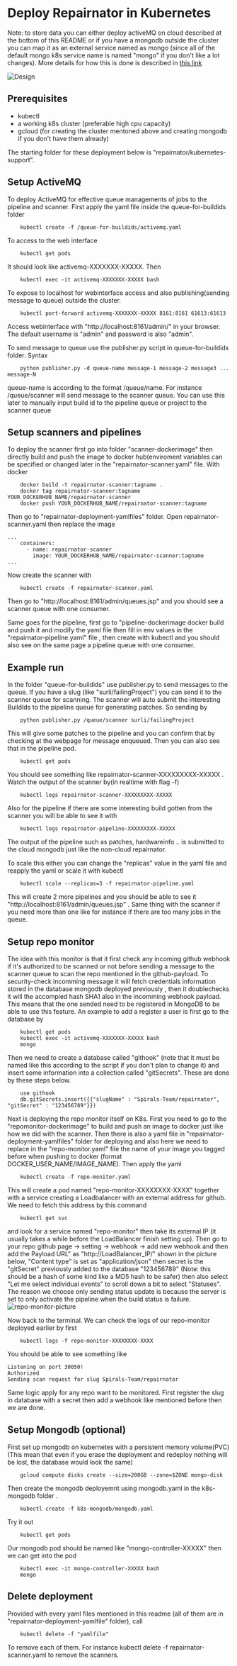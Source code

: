 # Deploy Repairnator in Kubernetes
Note: to store data you can either deploy activeMQ on cloud described at the bottom of this README or if you have a mongodb outside the cluster you can map it as an external service named as mongo (since all of the default mongo k8s service name is named "mongo" if you don't like a lot changes). More details for how this is done is described in [this link](ttps://cloud.google.com/blog/products/gcp/kubernetes-best-practices-mapping-external-services)

![Design](K8sRepairnatorDesign.jpg)

## Prerequisites

* kubectl
* a working k8s cluster (preferable high cpu capacity)
* gcloud (for creating the cluster mentoned above and creating mongodb if you don't have them already)

The starting folder for these deployment below is "repairnator/kubernetes-support".
## Setup ActiveMQ

To deploy ActiveMQ for effective queue managements of jobs to the pipeline and scanner. First apply the yaml file inside the queue-for-buildids folder
```
	kubectl create -f /queue-for-buildids/activemq.yaml
```
To access to the web interface
```
	kubectl get pods 
```
It should look like activemq-XXXXXXX-XXXXX. Then 
```
	kubectl exec -it activemq-XXXXXXX-XXXXX bash
```
To expose to localhost for webinterface access and also publishing(sending message to queue) outside the cluster. 
```
	kubectl port-forward activemq-XXXXXXX-XXXXX 8161:8161 61613:61613
```
Access webinterface with "http://localhost:8161/admin/" in your browser. The default username is "admin" and password is also "admin".

To send message to queue use the publisher.py script in queue-for-buildids folder. Syntax
```
	python publisher.py -d queue-name message-1 message-2 message3 ... message-N
```

queue-name is according to the format /queue/name. For instance /queue/scanner will send message to the scanner queue.
You can use this later to manually input build id to the pipeline queue or project to the scanner queue

## Setup scanners and pipelines

To deploy the scanner first go into folder "scanner-dockerimage" then directly build and push the image to docker hub(enviroment variables can be specified or changed later in the "repairnator-scanner.yaml" file. With docker 
```
	docker build -t repairnator-scanner:tagname .
	docker tag repairnator-scanner:tagname YOUR_DOCKERHUB_NAME/repairnator-scanner
	docker push YOUR_DOCKERHUB_NAME/repairnator-scanner:tagname
```
Then go to "repairnator-deployment-yamlfiles" folder. Open repairnator-scanner.yaml then replace the image 

```
...
	containers:
      - name: repairnator-scanner
        image: YOUR_DOCKERHUB_NAME/repairnator-scanner:tagname
...
```

Now create the scanner with 
```
	kubectl create -f repairnator-scanner.yaml
```
Then go to "http://localhost:8161/admin/queues.jsp" and you should see a scanner queue with one consumer.

Same goes for the pipeline, first go to "pipeline-dockerimage docker build and push it and modify the yaml file then fill in env values in the "repairnator-pipeline.yaml" file , then create with kubectl and you should also see on the same page a pipeline queue with one consumer.

## Example run
In the folder "queue-for-buildids" use publisher.py to send messages to the queue. If you have a slug (like "surli/failingProject") you can send it to the scanner queue for scanning. The scanner will auto submit the interesting BuildIds to the pipeline queue for generating patches. So sending by
```
	python publisher.py /queue/scanner surli/failingProject
```
This will give some patches to the pipeline and you can confirm that by checking at the webpage for message enqueued. Then you can also see that in the pipeline pod. 
```
	kubectl get pods
```
You should see something like repairnator-scanner-XXXXXXXXX-XXXXX . Watch the output of the scanner by(in realtime with flag -f)
```
	kubectl logs repairnator-scanner-XXXXXXXXX-XXXXX
```
Also for the pipeline if there are some interesting build gotten from the scanner you will be able to see it with 
```
	kubectl logs repairnator-pipeline-XXXXXXXXX-XXXXX
```
The output of the pipeline such as patches, hardwareinfo .. is submitted to the cloud mongodb just like the non-cloud repairnator.

To scale this either you can change the "replicas" value in the yaml file and reapply the yaml or scale it with kubectl
```
	kubectl scale --replicas=3 -f repairnator-pipeline.yaml
```
This will create 2 more pipelines and you should be able to see it "http://localhost:8161/admin/queues.jsp" . Same thing with the scanner if you need more than one like for instance if there are too many jobs in the queue.

## Setup repo monitor
The idea with this monitor is that it first check any incoming github webhook if it's authorized to be scanned or not before sending a message to the scanner queue to scan the repo mentioned in the github-payload. To security-check incomming message it will fetch credentials information stored in the database mongodb deployed previously , then it doublechecks it will the accompied hash SHA1 also in the incomming webhook payload. This means that the one sended need to be registered in MongoDB to be able to use this feature. An example to add a register a user is first go to the database by 
```
	kubectl get pods
	kubectl exec -it activemq-XXXXXXX-XXXXX bash
	mongo
```
Then we need to create a database called "githook" (note that it must be named like this according to the script if you don't plan to change it) and insert some information into a collection called "gitSecrets". These are done by these steps below.
```
	use githook
	db.gitSecrets.insert({{"slugName" : "Spirals-Team/repairnator", "gitSecret" : "123456789"}})
```
Next is deploying the repo monitor itself on K8s. First you need to go to the "repomonitor-dockerimage" to build and push an image to docker just like how we did with the scanner. Then there is also a yaml file in "repairnator-deployment-yamlfiles" folder for deploying and also here we need to replace in the "repo-monitor.yaml" file the name of your image you tagged before when pushing to docker (format DOCKER_USER_NAME/IMAGE_NAME). Then apply the yaml 
```
	kubectl create -f repo-monitor.yaml
```
This will create a pod named "repo-monitor-XXXXXXXX-XXXX" together with a service creating a Loadbalancer with an external address for github. We need to fetch this address by this command 
```
	kubectl get svc 
```
and look for a service named "repo-monitor" then take its external IP (it usually takes a while before the LoadBalancer finish setting up).
Then go to your repo github page -> setting -> webhook -> add new webhook and then add the Payload URL" as "http://LoadBalancer_IP/" shown in the picture below, "Content type" is set as "application/json" then secret is the "gitSecret" previously added to the database "123456789" (Note: this should be a hash of some kind like a MD5 hash to be safer) then also select "Let me select individual events" to scroll down a bit to select "Statuses". The reason we choose only sending status update is because the server is set to only activate the pipeline when the build status is failure.
![repo-monitor-picture](repo-monitor-example.png)

Now back to the terminal. We can check the logs of our repo-monitor deployed earlier by first 
```
	kubectl logs -f repo-monitor-XXXXXXXX-XXXX
```
You should be able to see something like
```
Listening on port 30050!
Authorized
Sending scan request for slug Spirals-Team/repairnator
```
Same logic apply for any repo want to be monitored. First register the slug in database with a secret then add a webhook like mentioned before then we are done. 


## Setup Mongodb (optional)

First set up mongodb on kubernetes with a persistent memory volume(PVC)(This mean that even if you erase the deployment and redeploy nothing will be lost, the database would look the same)

```
	gcloud compute disks create --size=200GB --zone=$ZONE mongo-disk
```
Then create the mongodb deployemnt using mongodb.yaml in the k8s-mongodb folder .

```
	kubectl create -f k8s-mongodb/mongodb.yaml
```
Try it out
```
	kubectl get pods 
```
Our mongodb pod should be named like "mongo-controller-XXXXX" then we can get into the pod 
```
	kubectl exec -it mongo-controller-XXXXX bash
	mongo
```


## Delete deployment
Provided with every yaml files mentioned in this readme (all of them are in "repairnator-deployment-yamlfile" folder), call 
```
	kubectl delete -f "yamlfile" 
```
To remove each of them. For instance kubectl delete -f repairnator-scanner.yaml to remove the scanners. 


















